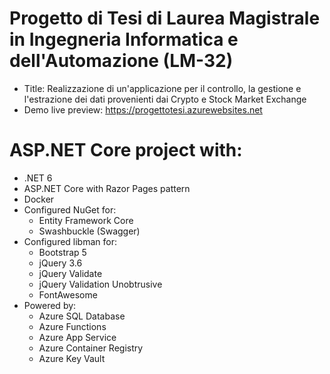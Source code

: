 # Progetto di Tesi di Laurea Magistrale in Ingegneria Informatica e dell'Automazione (LM-32)  
- Title: Realizzazione di un'applicazione per il controllo, la gestione e l'estrazione dei dati provenienti dai Crypto e Stock Market Exchange  
- Demo live preview: https://progettotesi.azurewebsites.net  
  
# ASP.NET Core project with:  
- .NET 6  
- ASP.NET Core with Razor Pages pattern
- Docker  
- Configured NuGet for:
  - Entity Framework Core 
  - Swashbuckle (Swagger)
- Configured libman for:  
  - Bootstrap 5
  - jQuery 3.6
  - jQuery Validate
  - jQuery Validation Unobtrusive
  - FontAwesome
- Powered by:
  - Azure SQL Database
  - Azure Functions
  - Azure App Service
  - Azure Container Registry
  - Azure Key Vault
